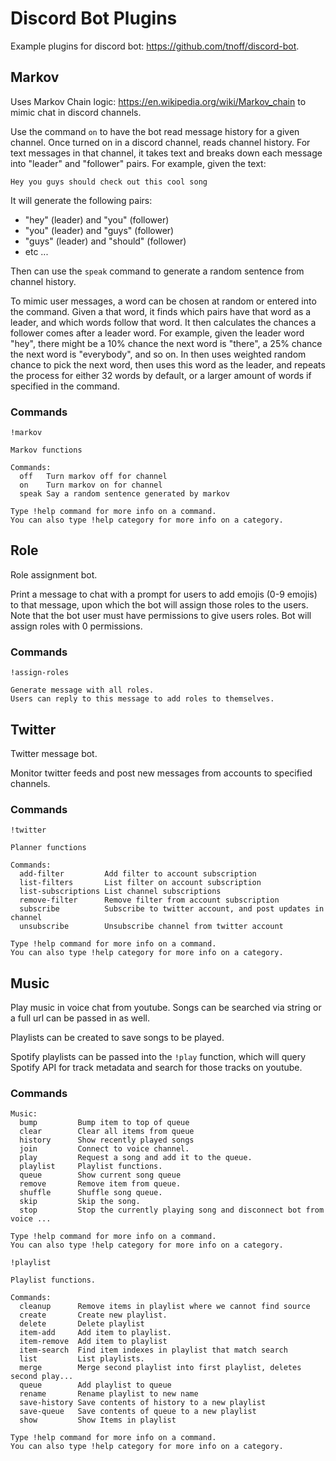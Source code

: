# Discord Bot Plugins

Example plugins for discord bot: https://github.com/tnoff/discord-bot.

## Markov

Uses Markov Chain logic: https://en.wikipedia.org/wiki/Markov_chain to mimic chat in discord channels.

Use the command `on` to have the bot read message history for a given channel. Once turned on in a discord channel, reads channel history. For text messages in that channel, it takes text and breaks down each message into "leader" and "follower" pairs. For example, given the text:

```
Hey you guys should check out this cool song
```

It will generate the following pairs:
- "hey" (leader) and "you" (follower)
- "you" (leader) and "guys" (follower)
- "guys" (leader) and "should" (follower)
- etc ...

Then can use the `speak` command to generate a random sentence from channel history.

To mimic user messages, a word can be chosen at random or entered into the command. Given a that word, it finds which pairs have that word as a leader, and which words follow that word. It then calculates the chances a follower comes after a leader word.
For example, given the leader word "hey", there might be a 10% chance the next word is "there", a 25% chance the next word is "everybody", and so on.
In then uses weighted random chance to pick the next word, then uses this word as the leader, and repeats the process for either 32 words by default, or a larger amount of words if specified in the command.

### Commands

```
!markov 

Markov functions

Commands:
  off   Turn markov off for channel
  on    Turn markov on for channel
  speak Say a random sentence generated by markov

Type !help command for more info on a command.
You can also type !help category for more info on a category.
```

## Role

Role assignment bot.

Print a message to chat with a prompt for users to add emojis (0-9 emojis) to that message, upon which the bot will assign those roles to the users. Note that the bot user must have permissions to give users roles. Bot will assign roles with 0 permissions.

### Commands

```
!assign-roles 

Generate message with all roles.
Users can reply to this message to add roles to themselves.
```

## Twitter

Twitter message bot.

Monitor twitter feeds and post new messages from accounts to specified channels.

### Commands

```
!twitter 

Planner functions

Commands:
  add-filter         Add filter to account subscription
  list-filters       List filter on account subscription
  list-subscriptions List channel subscriptions
  remove-filter      Remove filter from account subscription
  subscribe          Subscribe to twitter account, and post updates in channel
  unsubscribe        Unsubscribe channel from twitter account

Type !help command for more info on a command.
You can also type !help category for more info on a category.
```

## Music

Play music in voice chat from youtube. Songs can be searched via string or a full url can be passed in as well.

Playlists can be created to save songs to be played.

Spotify playlists can be passed into the `!play` function, which will query Spotify API for track metadata and search for those tracks on youtube.

### Commands

```
Music:
  bump         Bump item to top of queue
  clear        Clear all items from queue
  history      Show recently played songs
  join         Connect to voice channel.
  play         Request a song and add it to the queue.
  playlist     Playlist functions.
  queue        Show current song queue
  remove       Remove item from queue.
  shuffle      Shuffle song queue.
  skip         Skip the song.
  stop         Stop the currently playing song and disconnect bot from voice ...

Type !help command for more info on a command.
You can also type !help category for more info on a category.
```

```
!playlist 

Playlist functions.

Commands:
  cleanup      Remove items in playlist where we cannot find source
  create       Create new playlist.
  delete       Delete playlist
  item-add     Add item to playlist.
  item-remove  Add item to playlist
  item-search  Find item indexes in playlist that match search
  list         List playlists.
  merge        Merge second playlist into first playlist, deletes second play...
  queue        Add playlist to queue
  rename       Rename playlist to new name
  save-history Save contents of history to a new playlist
  save-queue   Save contents of queue to a new playlist
  show         Show Items in playlist

Type !help command for more info on a command.
You can also type !help category for more info on a category.
```